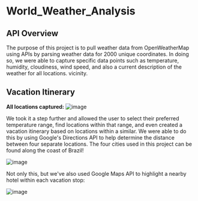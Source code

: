 # World_Weather_Analysis

## API Overview
The purpose of this project is to pull weather data from OpenWeatherMap using APIs by parsing weather data for 2000 unique coordinates. In doing so, we were able to capture specific data points such as temperature, humidity, cloudiness, wind speed, and also a current description of the weather for all locations. vicinity.

## Vacation Itinerary
**All locations captured:**
![image](https://user-images.githubusercontent.com/89496798/142793800-fb755d1b-bfb5-49f5-9341-4ebebd572ab2.png)

We took it a step further and allowed the user to select their preferred temperature range, find locations within that range, and even created a vacation itinerary based on locations within a similar. We were able to do this by using Google's Directions API to help determine the distance between four separate locations. The four cities used in this project can be found along the coast of Brazil!

![image](https://user-images.githubusercontent.com/89496798/142794038-1e46f3ed-b043-4b48-86fe-111f35a2c285.png)

Not only this, but we've also used Google Maps API to highlight a nearby hotel within each vacation stop:

![image](https://user-images.githubusercontent.com/89496798/142794067-433d6cb8-e35c-4f83-8bcd-fb3c95362d1e.png)
